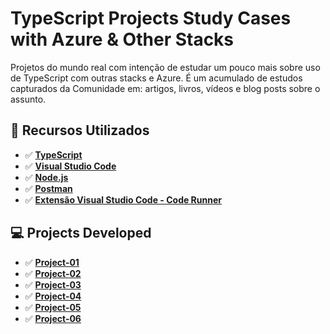 # TypeScript Projects Study Cases with Azure & Other Stacks

Projetos do mundo real com intenção de estudar um pouco mais sobre uso de TypeScript com outras stacks e Azure. É um acumulado de estudos capturados da Comunidade em: artigos, livros, vídeos e blog posts sobre o assunto.

## 🚀 Recursos Utilizados

- ✅ **[TypeScript](https://www.typescriptlang.org/download)**
- ✅ **[Visual Studio Code](https://code.visualstudio.com/?WT.mc_id=javascript-14034-gllemos)**
- ✅ **[Node.js](https://nodejs.org/en/)**
- ✅ **[Postman](https://www.getpostman.com/)**
- ✅ **[Extensão Visual Studio Code - Code Runner](https://marketplace.visualstudio.com/items?itemName=formulahendry.code-runner&WT.mc_id=javascript-14034-gllemos)**

## 💻 Projects Developed

- ✅ **[Project-01]()**
- ✅ **[Project-02]()**
- ✅ **[Project-03]()**
- ✅ **[Project-04]()**
- ✅ **[Project-05]()**
- ✅ **[Project-06]()**
